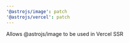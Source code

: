 ```yaml
---
'@astrojs/image': patch
'@astrojs/vercel': patch
---
```


Allows @astrojs/image to be used in Vercel SSR
